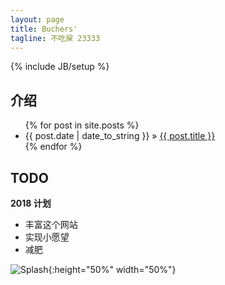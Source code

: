 ```yaml
---
layout: page
title: Buchers'
tagline: 不吃屎 23333
---
```

{% include JB/setup %}


## 介绍



<ul class="posts">
  {% for post in site.posts %}
    <li><span>{{ post.date | date_to_string }}</span> &raquo; <a href="{{ BASE_PATH }}{{ post.url }}">{{ post.title }}</a></li>
  {% endfor %}
</ul>


## TODO
**2018 计划**
- 丰富这个网站
- 实现小愿望
- 减肥


![Splash](/resources/images/system/splash.jpg){:height="50%" width="50%"}